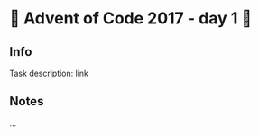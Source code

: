 # 🎄 Advent of Code 2017 - day 1 🎄

## Info

Task description: [link](https://adventofcode.com/2017/day/1)

## Notes

...